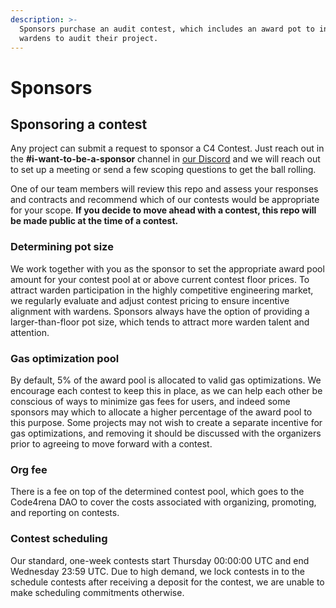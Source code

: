 ```yaml
---
description: >-
  Sponsors purchase an audit contest, which includes an award pot to incentivize
  wardens to audit their project.
---
```


# Sponsors

## Sponsoring a contest

Any project can submit a request to sponsor a C4 Contest. Just reach out in the **#i-want-to-be-a-sponsor** channel in [our Discord](https://discord.gg/EY5dvm3evD) and we will reach out to set up a meeting or send a few scoping questions to get the ball rolling.

One of our team members will review this repo and assess your responses and contracts and recommend which of our contests would be appropriate for your scope. **If you decide to move ahead with a contest, this repo will be made public at the time of a contest.**

### **Determining pot size**

We work together with you as the sponsor to set the appropriate award pool amount for your contest pool at or above current contest floor prices. To attract warden participation in the highly competitive engineering market, we regularly evaluate and adjust contest pricing to ensure incentive alignment with wardens. Sponsors always have the option of providing a larger-than-floor pot size, which tends to attract more warden talent and attention.

### **Gas optimization pool**

By default, 5% of the award pool is allocated to valid gas optimizations. We encourage each contest to keep this in place, as we can help each other be conscious of ways to minimize gas fees for users, and indeed some sponsors may which to allocate a higher percentage of the award pool to this purpose. Some projects may not wish to create a separate incentive for gas optimizations, and removing it should be discussed with the organizers prior to agreeing to move forward with a contest.

### **Org fee**

There is a fee on top of the determined contest pool, which goes to the Code4rena DAO to cover the costs associated with organizing, promoting, and reporting on contests.

### **Contest scheduling**

Our standard, one-week contests start Thursday 00:00:00 UTC and end Wednesday 23:59 UTC. Due to high demand, we lock contests in to the schedule contests after receiving a deposit for the contest, we are unable to make scheduling commitments otherwise.
